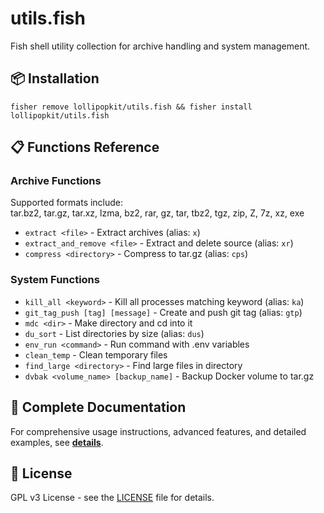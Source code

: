 # utils.fish

Fish shell utility collection for archive handling and system management.

## 📦 Installation

```fish
fisher remove lollipopkit/utils.fish && fisher install lollipopkit/utils.fish
```

## 📋 Functions Reference

### Archive Functions

Supported formats include:  
tar.bz2, tar.gz, tar.xz, lzma, bz2, rar, gz, tar, tbz2, tgz, zip, Z, 7z, xz, exe

- `extract <file>` - Extract archives (alias: `x`)
- `extract_and_remove <file>` - Extract and delete source (alias: `xr`)
- `compress <directory>` - Compress to tar.gz (alias: `cps`)

### System Functions

- `kill_all <keyword>` - Kill all processes matching keyword (alias: `ka`)
- `git_tag_push [tag] [message]` - Create and push git tag (alias: `gtp`)
- `mdc <dir>` - Make directory and cd into it
- `du_sort` - List directories by size (alias: `dus`)
- `env_run <command>` - Run command with .env variables
- `clean_temp` - Clean temporary files
- `find_large <directory>` - Find large files in directory
- `dvbak <volume_name> [backup_name]` - Backup Docker volume to tar.gz

## 📖 Complete Documentation

For comprehensive usage instructions, advanced features, and detailed examples, see **[details](DETAILS.md)**.

## 📄 License

GPL v3 License - see the [LICENSE](LICENSE) file for details.

